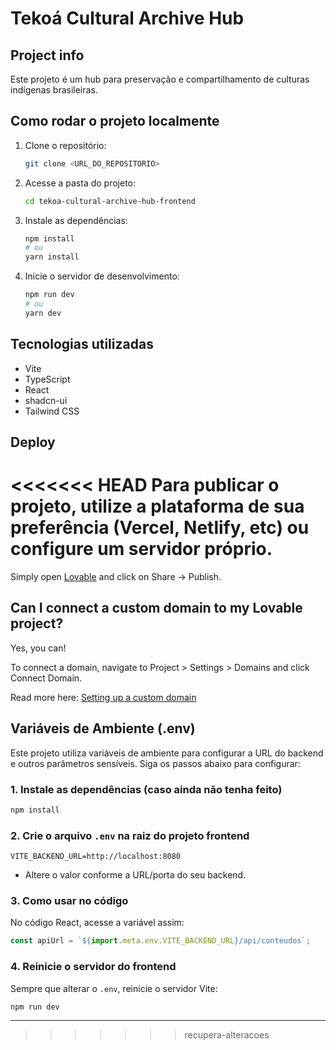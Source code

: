 # Tekoá Cultural Archive Hub

## Project info

Este projeto é um hub para preservação e compartilhamento de culturas indígenas brasileiras.

## Como rodar o projeto localmente

1. Clone o repositório:
   ```sh
   git clone <URL_DO_REPOSITORIO>
   ```
2. Acesse a pasta do projeto:
   ```sh
   cd tekoa-cultural-archive-hub-frontend
   ```
3. Instale as dependências:
   ```sh
   npm install
   # ou
   yarn install
   ```
4. Inicie o servidor de desenvolvimento:
   ```sh
   npm run dev
   # ou
   yarn dev
   ```

## Tecnologias utilizadas
- Vite
- TypeScript
- React
- shadcn-ui
- Tailwind CSS

## Deploy

<<<<<<< HEAD
Para publicar o projeto, utilize a plataforma de sua preferência (Vercel, Netlify, etc) ou configure um servidor próprio.
=======
Simply open [Lovable](https://lovable.dev/projects/59582798-71cd-4aa5-b4f9-f8a31f1cb26e) and click on Share -> Publish.

## Can I connect a custom domain to my Lovable project?

Yes, you can!

To connect a domain, navigate to Project > Settings > Domains and click Connect Domain.

Read more here: [Setting up a custom domain](https://docs.lovable.dev/tips-tricks/custom-domain#step-by-step-guide)

## Variáveis de Ambiente (.env)

Este projeto utiliza variáveis de ambiente para configurar a URL do backend e outros parâmetros sensíveis. Siga os passos abaixo para configurar:

### 1. Instale as dependências (caso ainda não tenha feito)
```bash
npm install
```

### 2. Crie o arquivo `.env` na raiz do projeto frontend
```env
VITE_BACKEND_URL=http://localhost:8080
```

- Altere o valor conforme a URL/porta do seu backend.

### 3. Como usar no código
No código React, acesse a variável assim:
```js
const apiUrl = `${import.meta.env.VITE_BACKEND_URL}/api/conteudos`;
```

### 4. Reinicie o servidor do frontend
Sempre que alterar o `.env`, reinicie o servidor Vite:
```bash
npm run dev
```

---
>>>>>>> recupera-alteracoes
